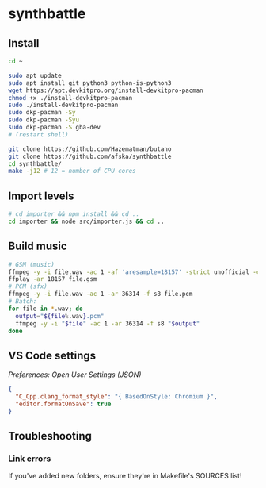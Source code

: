 # synthbattle

## Install

```bash
cd ~

sudo apt update
sudo apt install git python3 python-is-python3
wget https://apt.devkitpro.org/install-devkitpro-pacman
chmod +x ./install-devkitpro-pacman
sudo ./install-devkitpro-pacman
sudo dkp-pacman -Sy
sudo dkp-pacman -Syu
sudo dkp-pacman -S gba-dev
# (restart shell)

git clone https://github.com/Hazematman/butano
git clone https://github.com/afska/synthbattle
cd synthbattle/
make -j12 # 12 = number of CPU cores
```

## Import levels

```bash
# cd importer && npm install && cd ..
cd importer && node src/importer.js && cd ..
```

## Build music

```bash
# GSM (music)
ffmpeg -y -i file.wav -ac 1 -af 'aresample=18157' -strict unofficial -c:a gsm file.gsm
ffplay -ar 18157 file.gsm
# PCM (sfx)
ffmpeg -y -i file.wav -ac 1 -ar 36314 -f s8 file.pcm
# Batch:
for file in *.wav; do
  output="${file%.wav}.pcm"
  ffmpeg -y -i "$file" -ac 1 -ar 36314 -f s8 "$output"
done
```

## VS Code settings

_Preferences: Open User Settings (JSON)_

```json
{
  "C_Cpp.clang_format_style": "{ BasedOnStyle: Chromium }",
  "editor.formatOnSave": true
}
```

## Troubleshooting

### Link errors

If you've added new folders, ensure they're in Makefile's SOURCES list!
